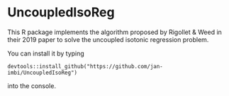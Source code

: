 # UncoupledIsoReg
This R package implements the algorithm proposed by Rigollet &amp; Weed in their 2019 paper to solve the uncoupled isotonic regression problem.

You can install it by typing 

```
devtools::install_github("https://github.com/jan-imbi/UncoupledIsoReg")
```

into the console.
